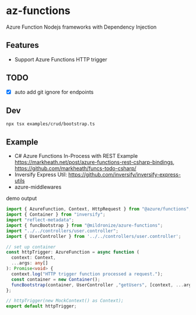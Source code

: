 # az-functions
Azure Function Nodejs frameworks with Dependency Injection

## Features
- Support Azure Functions HTTP trigger


## TODO
- [X] auto add git ignore for endpoints

## Dev

```
npx tsx examples/crud/bootstrap.ts
```

## Example
- C# Azure Functions In-Process with REST Example https://markheath.net/post/azure-functions-rest-csharp-bindings, https://github.com/markheath/funcs-todo-csharp/
- Inversify Express Util: https://github.com/inversify/inversify-express-utils
- azure-middlewares


demo output
```ts
import { AzureFunction, Context, HttpRequest } from "@azure/functions";
import { Container } from "inversify";
import "reflect-metadata";
import { funcBootstrap } from "@mildronize/azure-functions";
import "../../controllers/user.controller";
import { UserController } from '../../controllers/user.controller';

// set up container
const httpTrigger: AzureFunction = async function (
  context: Context,
  ...args: any[]
): Promise<void> {
  context.log("HTTP trigger function processed a request.");
  const container = new Container();
  funcBootstrap(container, UserController ,"getUsers", [context, ...args]);
};

// httpTrigger(new MockContext() as Context);
export default httpTrigger;
```
